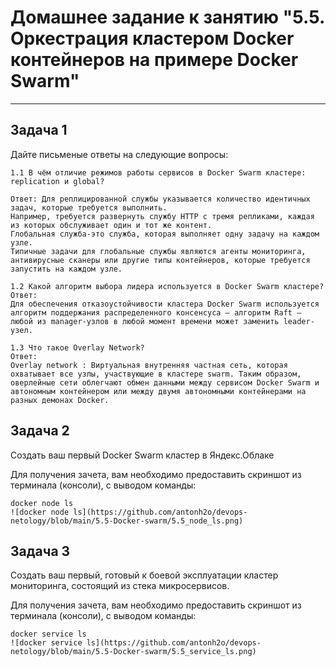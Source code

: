 # Домашнее задание к занятию "5.5. Оркестрация кластером Docker контейнеров на примере Docker Swarm"
---

## Задача 1

Дайте письменые ответы на следующие вопросы:


```
1.1 В чём отличие режимов работы сервисов в Docker Swarm кластере: replication и global?

Ответ: Для реплицированной службы указывается количество идентичных задач, которые требуется выполнить.
Например, требуется развернуть службу HTTP с тремя репликами, каждая из которых обслуживает один и тот же контент.
Глобальная служба-это служба, которая выполняет одну задачу на каждом узле.
Типичные задачи для глобальные службы являются агенты мониторинга, антивирусные сканеры или другие типы контейнеров, которые требуется запустить на каждом узле.

1.2 Какой алгоритм выбора лидера используется в Docker Swarm кластере?
Ответ:
Для обеспечения отказоустойчивости кластера Docker Swarm используется  алгоритм поддержания распределенного консенсуса — алгоритм Raft — любой из manager-узлов в любой момент времени может заменить leader-узел.

1.3 Что такое Overlay Network?
Ответ:
Overlay network : Виртуальная внутренняя частная сеть, которая охватывает все узлы, участвующие в кластере swarm. Таким образом, оверлейные сети облегчают обмен данными между сервисом Docker Swarm и автономным контейнером или между двумя автономными контейнерами на разных демонах Docker.
```

## Задача 2

Создать ваш первый Docker Swarm кластер в Яндекс.Облаке

Для получения зачета, вам необходимо предоставить скриншот из терминала (консоли), с выводом команды:

```
docker node ls
![docker node ls](https://github.com/antonh2o/devops-netology/blob/main/5.5-Docker-swarm/5.5_node_ls.png)
```

## Задача 3

Создать ваш первый, готовый к боевой эксплуатации кластер мониторинга, состоящий из стека микросервисов.

Для получения зачета, вам необходимо предоставить скриншот из терминала (консоли), с выводом команды:

```
docker service ls
![docker service ls](https://github.com/antonh2o/devops-netology/blob/main/5.5-Docker-swarm/5.5_service_ls.png)
```



